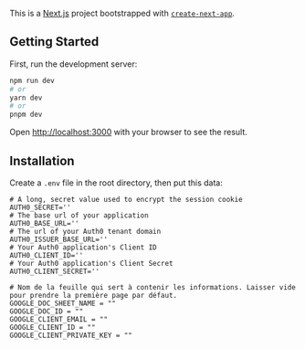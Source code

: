 This is a [Next.js](https://nextjs.org/) project bootstrapped with [`create-next-app`](https://github.com/vercel/next.js/tree/canary/packages/create-next-app).

## Getting Started

First, run the development server:

```bash
npm run dev
# or
yarn dev
# or
pnpm dev
```

Open [http://localhost:3000](http://localhost:3000) with your browser to see the result.

## Installation

Create a `.env` file in the root directory, then put this data:

```
# A long, secret value used to encrypt the session cookie
AUTH0_SECRET=''
# The base url of your application
AUTH0_BASE_URL=''
# The url of your Auth0 tenant domain
AUTH0_ISSUER_BASE_URL=''
# Your Auth0 application's Client ID
AUTH0_CLIENT_ID=''
# Your Auth0 application's Client Secret
AUTH0_CLIENT_SECRET=''

# Nom de la feuille qui sert à contenir les informations. Laisser vide pour prendre la première page par défaut.
GOOGLE_DOC_SHEET_NAME = ""
GOOGLE_DOC_ID = ""
GOOGLE_CLIENT_EMAIL = ""
GOOGLE_CLIENT_ID = ""
GOOGLE_CLIENT_PRIVATE_KEY = ""
```